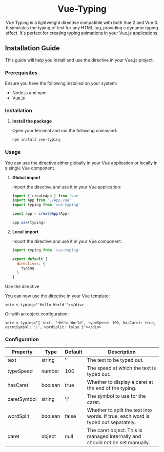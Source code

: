 <h1 align="center">
Vue-Typing
</h1>
<p align="center">
Vue Typing is a lightweight directive compatible with both Vue 2 and Vue 3. It simulates the typing of text for any HTML tag, providing a dynamic typing effect. It's perfect for creating typing animations in your Vue.js applications.
</p>



## Installation Guide

This guide will help you install and use the directive in your Vue.js project.

### Prerequisites

Ensure you have the following installed on your system:

- Node.js and npm
- Vue.js

### Installation

1. **Install the package**

   Open your terminal and run the following command:

   ```bash
   npm install vue-typing
   ```

### Usage

You can use the directive either globally in your Vue application or locally in a single Vue component.

1. **Global import**

   Import the directive and use it in your Vue application:

   ```javascript
   import { createApp } from 'vue'
   import App from './App.vue'
   import typing from 'vue-typing'

   const app = createApp(App)

   app.use(typing)
   ```

2. **Local import**

   Import the directive and use it in your Vue component:

   ```javascript
   import typing from 'vue-typing'

   export default {
     directives: {
       typing
     }
   }
   ```
   
Use the directive

You can now use the directive in your Vue template:

```vue
<div v-typing="'Hello World'"></div>
```

Or with an object configuration:

```vue
<div v-typing="{ text: 'Hello World', typeSpeed: 100, hasCaret: true, caretSymbol: '|', wordSplit: false }"></div>
```

### Configuration

| Property    | Type    | Default | Description                                                                 |
|-------------|---------|---------|-----------------------------------------------------------------------------|
| text        | string  | ''      | The text to be typed out.                                                   |
| typeSpeed   | number  | 100     | The speed at which the text is typed out.                                   |
| hasCaret    | boolean | true    | Whether to display a caret at the end of the typing.                        |
| caretSymbol | string  | 'I'     | The symbol to use for the caret.                                            |
| wordSplit   | boolean | false   | Whether to split the text into words. If true, each word is typed out separately. |
| caret       | object  | null    | The caret object. This is managed internally and should not be set manually. |
